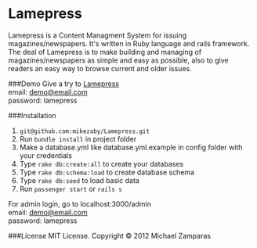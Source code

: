 Lamepress
=========

Lamepress is a Content Managment System for issuing magazines/newspapers. It's written in Ruby language and rails framework. The deal of Lamepress is to make building and managing of magazines/newspapers as simple and easy as possible, also to give readers an easy way to browse current and older issues.

###Demo
Give a try to [Lamepress](http://press.lamezor.gr/admin)<br/>
email: demo@email.com<br/>
password: lamepress<br/>

###Installation
1. `git@github.com:mikezaby/Lamepress.git`
2. Run `bundle install` in project folder
3. Make a database.yml like database.yml.example in config folder with your credentials
4. Type `rake db:create:all` to create your databases
5. Type `rake db:schema:load` to create database schema
6. Type `rake db:seed` to load basic data
7. Run `passenger start` or `rails s`

For admin login, go to localhost:3000/admin<br/>
email: demo@email.com<br/>
password: lamepress<br/>

###License
MIT License. Copyright &copy; 2012 Michael Zamparas


